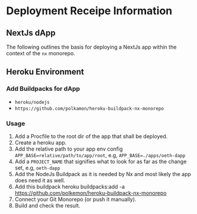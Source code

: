 # Deployment Receipe Information

## NextJs dApp

The following outlines the basis for deploying a NextJs app within the context of the `nx` monorepo.

Heroku Environment
---------------

### Add Buildpacks for dApp

- `heroku/nodejs`
- `https://github.com/polkamon/heroku-buildpack-nx-monorepo`

### Usage
1. Add a Procfile to the root dir of the app that shall be deployed.
2. Create a heroku app.
3. Add the relative path to your app env config `APP_BASE=relative/path/to/app/root`, e.g, `APP_BASE=./apps/oeth-dapp`
4. Add a `PROJECT_NAME` that signifies what to look for as far as the change set, e.g, `oeth-dapp`
5. Add the NodeJs Buildpack as it is needed by Nx and most likely the app does need it as well.
6. Add this buildpack heroku buildpacks:add -a <app> https://github.com/polkemon/heroku-buildpack-nx-monorepo
7. Connect your Git Monorepo (or push it manually).
8. Build and check the result.
